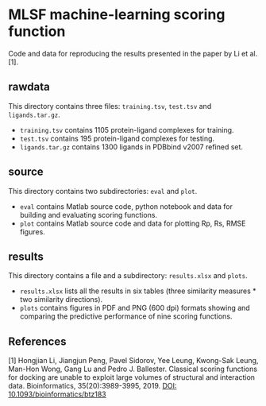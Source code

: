 # MLSF machine-learning scoring function
Code and data for reproducing the results presented in the paper by Li et al. [1].

## rawdata
This directory contains three files: `training.tsv`, `test.tsv` and `ligands.tar.gz`.
* `training.tsv` contains 1105 protein-ligand complexes for training.
* `test.tsv` contains 195 protein-ligand complexes for testing.
* `ligands.tar.gz` contains 1300 ligands in PDBbind v2007 refined set.

## source
This directory contains two subdirectories: `eval` and `plot`.
* `eval` contains Matlab source code, python notebook and data for building and evaluating scoring functions.
* `plot` contains Matlab source code and data for plotting Rp, Rs, RMSE figures.

## results
This directory contains a file and a subdirectory: `results.xlsx` and `plots`.
* `results.xlsx` lists all the results in six tables (three similarity measures * two similarity directions).
* `plots` contains figures in PDF and PNG (600 dpi) formats showing and comparing the predictive performance of nine scoring functions.

## References
[1] Hongjian Li, Jiangjun Peng, Pavel Sidorov, Yee Leung, Kwong-Sak Leung, Man-Hon Wong, Gang Lu and Pedro J. Ballester. Classical scoring functions for docking are unable to exploit large volumes of structural and interaction data. Bioinformatics, 35(20):3989-3995, 2019. [DOI: 10.1093/bioinformatics/btz183]

[DOI: 10.1093/bioinformatics/btz183]: https://doi.org/10.1093/bioinformatics/btz183
